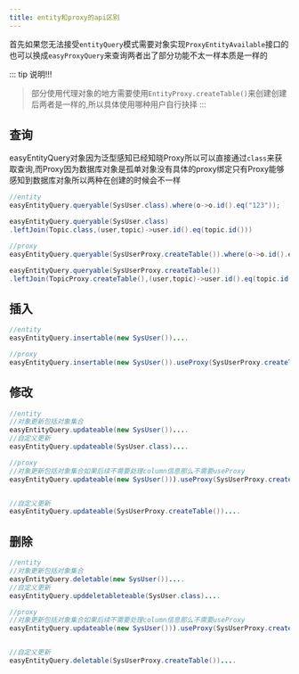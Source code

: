 ```yaml
---
title: entity和proxy的api区别
---
```



首先如果您无法接受`entityQuery`模式需要对象实现`ProxyEntityAvailable`接口的也可以换成`easyProxyQuery`来查询两者出了部分功能不太一样本质是一样的


::: tip 说明!!!
> 部分使用代理对象的地方需要使用`EntityProxy.createTable()`来创建创建后两者是一样的,所以具体使用哪种用户自行抉择
:::

## 查询
easyEntityQuery对象因为泛型感知已经知晓Proxy所以可以直接通过`class`来获取查询,而Proxy因为数据库对象是孤单对象没有具体的proxy绑定只有Proxy能够感知到数据库对象所以两种在创建的时候会不一样

```java
//entity
easyEntityQuery.queryable(SysUser.class).where(o->o.id().eq("123"));

easyEntityQuery.queryable(SysUser.class)
.leftJoin(Topic.class,(user,topic)->user.id().eq(topic.id()))

//proxy
easyEntityQuery.queryable(SysUserProxy.createTable()).where(o->o.id().eq("123"));

easyEntityQuery.queryable(SysUserProxy.createTable())
.leftJoin(TopicProxy.createTable(),(user,topic)->user.id().eq(topic.id()))
```

## 插入
```java
//entity
easyEntityQuery.insertable(new SysUser())....

//proxy
easyEntityQuery.insertable(new SysUser()).useProxy(SysUserProxy.createTable())....

```

## 修改
```java
//entity
//对象更新包括对象集合
easyEntityQuery.updateable(new SysUser())....
//自定义更新
easyEntityQuery.updateable(SysUser.class)....

//proxy
//对象更新包括对象集合如果后续不需要处理column信息那么不需要useProxy
easyEntityQuery.updateable(new SysUser())).useProxy(SysUserProxy.createTable())....


//自定义更新
easyEntityQuery.updateable(SysUserProxy.createTable())....

```



## 删除
```java
//entity
//对象更新包括对象集合
easyEntityQuery.deletable(new SysUser())....
//自定义更新
easyEntityQuery.upddeletableteable(SysUser.class)....

//proxy
//对象更新包括对象集合如果后续不需要处理column信息那么不需要useProxy
easyEntityQuery.updateable(new SysUser())).useProxy(SysUserProxy.createTable())....


//自定义更新
easyEntityQuery.deletable(SysUserProxy.createTable())....
